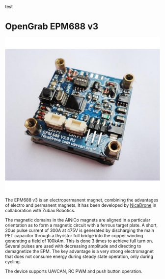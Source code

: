 test
# OpenGrab EPM688 v3

<img src="image.jpg" class="thumbnail" title="Top view">

The EPM688 v3 is an electropermanent magnet, combining the advantages of electro and permanent magnets.
It has been developed by [NicaDrone](http://nicadrone.com) in collaboration with Zubax Robotics.

The magnetic domains in the AlNiCo magnets are aligned in a particular orientation as to form a magnetic circuit
with a ferrous target plate.
A short, 20us pulse current of 300A at 475V is generated by discharging the main PET capacitor through a
thyristor full bridge into the copper winding generating a field of 100kAm.
This is done 3 times to achieve full turn on.
Several pulses are used with decreasing amplitude and directing to demagnetize the EPM.
The key advantage is a very strong electromagnet that does not consume energy during steady state operation,
only during cycling.

The device supports UAVCAN, RC PWM and push button operation.
